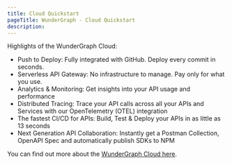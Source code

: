 ```yaml
---
title: Cloud Quickstart
pageTitle: WunderGraph - Cloud Quickstart
description:
---
```


Highlights of the WunderGraph Cloud:

- Push to Deploy: Fully integrated with GitHub. Deploy every commit in seconds.
- Serverless API Gateway: No infrastructure to manage. Pay only for what you use.
- Analytics & Monitoring: Get insights into your API usage and performance
- Distributed Tracing: Trace your API calls across all your APIs and Services with our OpenTelemetry (OTEL) integration
- The fastest CI/CD for APIs: Build, Test & Deploy your APIs in as little as 13 seconds
- Next Generation API Collaboration: Instantly get a Postman Collection, OpenAPI Spec and automatically publish SDKs to NPM

You can find out more about the [WunderGraph Cloud here](https://wundergraph.com/cloud).
